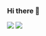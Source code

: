 ### Hi there 👋

![](https://github-readme-stats.vercel.app/api?username=LeiRoF&layout=compact&theme=react)
![](https://github-readme-stats.vercel.app/api/top-langs/?username=LeiRoF&layout=compact&theme=react&hide=HTML,GNUplot,Jupyter_Notebook)

